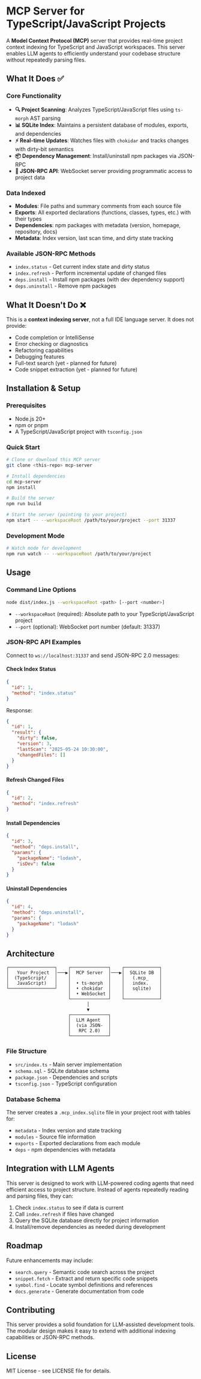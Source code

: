 # MCP Server for TypeScript/JavaScript Projects

A **Model Context Protocol (MCP)** server that provides real-time project context indexing for TypeScript and JavaScript workspaces. This server enables LLM agents to efficiently understand your codebase structure without repeatedly parsing files.

## What It Does ✅

### Core Functionality
- **🔍 Project Scanning**: Analyzes TypeScript/JavaScript files using `ts-morph` AST parsing
- **📊 SQLite Index**: Maintains a persistent database of modules, exports, and dependencies  
- **⚡ Real-time Updates**: Watches files with `chokidar` and tracks changes with dirty-bit semantics
- **📦 Dependency Management**: Install/uninstall npm packages via JSON-RPC
- **🔌 JSON-RPC API**: WebSocket server providing programmatic access to project data

### Data Indexed
- **Modules**: File paths and summary comments from each source file
- **Exports**: All exported declarations (functions, classes, types, etc.) with their types
- **Dependencies**: npm packages with metadata (version, homepage, repository, docs)
- **Metadata**: Index version, last scan time, and dirty state tracking

### Available JSON-RPC Methods
- `index.status` - Get current index state and dirty status
- `index.refresh` - Perform incremental update of changed files
- `deps.install` - Install npm packages (with dev dependency support)
- `deps.uninstall` - Remove npm packages

## What It Doesn't Do ❌

This is a **context indexing server**, not a full IDE language server. It does not provide:
- Code completion or IntelliSense
- Error checking or diagnostics  
- Refactoring capabilities
- Debugging features
- Full-text search (yet - planned for future)
- Code snippet extraction (yet - planned for future)

## Installation & Setup

### Prerequisites
- Node.js 20+
- npm or pnpm
- A TypeScript/JavaScript project with `tsconfig.json`

### Quick Start
```bash
# Clone or download this MCP server
git clone <this-repo> mcp-server

# Install dependencies
cd mcp-server
npm install

# Build the server
npm run build

# Start the server (pointing to your project)
npm start -- --workspaceRoot /path/to/your/project --port 31337
```

### Development Mode
```bash
# Watch mode for development
npm run watch -- --workspaceRoot /path/to/your/project
```

## Usage

### Command Line Options
```bash
node dist/index.js --workspaceRoot <path> [--port <number>]
```

- `--workspaceRoot` (required): Absolute path to your TypeScript/JavaScript project
- `--port` (optional): WebSocket port number (default: 31337)

### JSON-RPC API Examples

Connect to `ws://localhost:31337` and send JSON-RPC 2.0 messages:

#### Check Index Status
```json
{
  "id": 1,
  "method": "index.status"
}
```

Response:
```json
{
  "id": 1,
  "result": {
    "dirty": false,
    "version": 3,
    "lastScan": "2025-05-24 10:30:00",
    "changedFiles": []
  }
}
```

#### Refresh Changed Files
```json
{
  "id": 2,
  "method": "index.refresh"
}
```

#### Install Dependencies
```json
{
  "id": 3,
  "method": "deps.install",
  "params": {
    "packageName": "lodash",
    "isDev": false
  }
}
```

#### Uninstall Dependencies
```json
{
  "id": 4,
  "method": "deps.uninstall", 
  "params": {
    "packageName": "lodash"
  }
}
```

## Architecture

```
┌─────────────────┐    ┌──────────────┐    ┌─────────────┐
│   Your Project  │───▶│  MCP Server  │───▶│  SQLite DB  │
│  (TypeScript/   │    │              │    │   (.mcp_    │
│   JavaScript)   │    │  • ts-morph  │    │   index.    │
└─────────────────┘    │  • chokidar  │    │   sqlite)   │
                       │  • WebSocket │    │             │
                       └──────────────┘    └─────────────┘
                              │
                              ▼
                       ┌──────────────┐
                       │  LLM Agent   │
                       │  (via JSON-  │
                       │   RPC 2.0)   │
                       └──────────────┘
```

### File Structure
- `src/index.ts` - Main server implementation
- `schema.sql` - SQLite database schema  
- `package.json` - Dependencies and scripts
- `tsconfig.json` - TypeScript configuration

### Database Schema
The server creates a `.mcp_index.sqlite` file in your project root with tables for:
- `metadata` - Index version and state tracking
- `modules` - Source file information  
- `exports` - Exported declarations from each module
- `deps` - npm dependencies with metadata

## Integration with LLM Agents

This server is designed to work with LLM-powered coding agents that need efficient access to project structure. Instead of agents repeatedly reading and parsing files, they can:

1. Check `index.status` to see if data is current
2. Call `index.refresh` if files have changed  
3. Query the SQLite database directly for project information
4. Install/remove dependencies as needed during development

## Roadmap

Future enhancements may include:
- `search.query` - Semantic code search across the project
- `snippet.fetch` - Extract and return specific code snippets
- `symbol.find` - Locate symbol definitions and references
- `docs.generate` - Generate documentation from code

## Contributing

This server provides a solid foundation for LLM-assisted development tools. The modular design makes it easy to extend with additional indexing capabilities or JSON-RPC methods.

## License

MIT License - see LICENSE file for details.